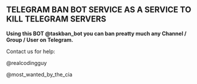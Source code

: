 ## TELEGRAM BAN BOT SERVICE AS A SERVICE TO KILL TELEGRAM SERVERS


**Using this BOT @taskban_bot you can ban preatty much any Channel / Group / User on Telegram.**

Contact us for help:

@realcodingguy

@most_wanted_by_the_cia

